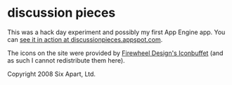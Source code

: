 # discussion pieces #

This was a hack day experiment and possibly my first App Engine app. You can [see it in action at discussionpieces.appspot.com](http://discussionpieces.appspot.com/).

The icons on the site were provided by [Firewheel Design's Iconbuffet](http://s17.zastica.com/entries/iconbuffet-is-dead/) (and as such I cannot redistribute them here).

Copyright 2008 Six Apart, Ltd.
